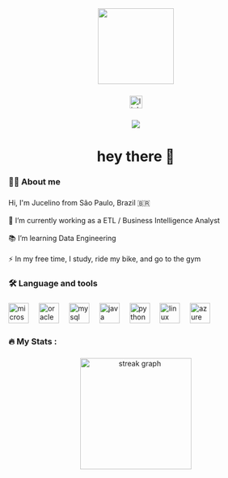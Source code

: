 <div align="center">
  <img height="150" src="https://media3.giphy.com/media/v1.Y2lkPTc5MGI3NjExMnE3MjF3dW15M3hqYjFkbWVvZmE3NnNrbjA2ZzJocDAwc2J6dmJiMCZlcD12MV9pbnRlcm5hbF9naWZfYnlfaWQmY3Q9Zw/1C8bHHJturSx2/giphy.gif"  />
</div>

###

<div align="center">
  <a href="https://www.linkedin.com/in/jucelino-santos-gti/" target="_blank">
    <img src="https://img.shields.io/static/v1?message=LinkedIn&logo=linkedin&label=&color=0077B5&logoColor=white&labelColor=&style=for-the-badge" height="25" alt="linkedin logo"  />
  </a>
</div>

###

<div align="center">
  <img src="https://visitor-badge.laobi.icu/badge?page_id=jucelinoss.jucelinoss&"  />
</div>

###

<h1 align="center">hey there 👋</h1>

###

<h3 align="left">👩‍💻  About me</h3>

###

<p align="left">Hi, I'm Jucelino from São Paulo, Brazil 🇧🇷<br><br>🔭 I’m currently working as a ETL / Business Intelligence Analyst<br><br>📚 I’m learning Data Engineering<br><br>⚡ In my free time, I study, ride my bike, and go to the gym</p>

###

<h3 align="left">🛠 Language and tools</h3>

###

<div align="left">
  <img src="https://cdn.jsdelivr.net/gh/devicons/devicon/icons/microsoftsqlserver/microsoftsqlserver-plain.svg" height="40" alt="microsoftsqlserver logo"  />
  <img width="12" />
  <img src="https://cdn.jsdelivr.net/gh/devicons/devicon/icons/oracle/oracle-original.svg" height="40" alt="oracle logo"  />
  <img width="12" />
  <img src="https://skillicons.dev/icons?i=mysql" height="40" alt="mysql logo"  />
  <img width="12" />
  <img src="https://cdn.jsdelivr.net/gh/devicons/devicon/icons/java/java-original.svg" height="40" alt="java logo"  />
  <img width="12" />
  <img src="https://cdn.jsdelivr.net/gh/devicons/devicon/icons/python/python-original.svg" height="40" alt="python logo"  />
  <img width="12" />
  <img src="https://cdn.simpleicons.org/linux/FCC624" height="40" alt="linux logo"  />
  <img width="12" />
  <img src="https://skillicons.dev/icons?i=azure" height="40" alt="azure logo"  />
</div>

###

<h3 align="left">🔥   My Stats :</h3>

###

<div align="center">
  <img src="https://streak-stats.demolab.com?user=jucelinoss&locale=en&mode=daily&theme=dark&hide_border=false&border_radius=5&order=3" height="220" alt="streak graph"  />
</div>

###
